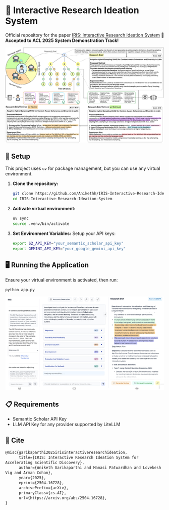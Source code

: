 # 🌟 Interactive Research Ideation System

Official repository for the paper [IRIS: Interactive Research Ideation System](https://arxiv.org/abs/2504.16728) 
🎉 **Accepted to ACL 2025 System Demonstration Track!**

![IRIS Diagram](assets/Diagram.png)

## 🔗 Setup

This project uses ```uv``` for package management, but you can use any virtual environment.

1.  **Clone the repository:**
    ```bash
    git clone https://github.com/Anikethh/IRIS-Interactive-Research-Ideation-System.git
    cd IRIS-Interactive-Research-Ideation-System
    ```

2.  **Activate virtual environment:**
    ```bash
    uv sync
    source .venv/bin/activate 
    ```

3.  **Set Environment Variables:**
    Setup your API keys:
    ```bash
    export S2_API_KEY="your_semantic_scholar_api_key" 
    export GEMINI_API_KEY="your_google_gemini_api_key" 
    ```

## 🖥️ Running the Application

Ensure your virtual environment is activated, then run:

```bash
python app.py
```

![IRIS Interface](assets/Interface.png)

## 📋 Requirements

- Semantic Scholar API Key
-  LLM API Key for any provider supported by LiteLLM

## 📧 Cite
```
@misc{garikaparthi2025irisinteractiveresearchideation,
      title={IRIS: Interactive Research Ideation System for Accelerating Scientific Discovery}, 
      author={Aniketh Garikaparthi and Manasi Patwardhan and Lovekesh Vig and Arman Cohan},
      year={2025},
      eprint={2504.16728},
      archivePrefix={arXiv},
      primaryClass={cs.AI},
      url={https://arxiv.org/abs/2504.16728}, 
}
```
